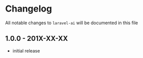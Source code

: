 # Changelog

All notable changes to `laravel-ai` will be documented in this file

## 1.0.0 - 201X-XX-XX

- initial release
